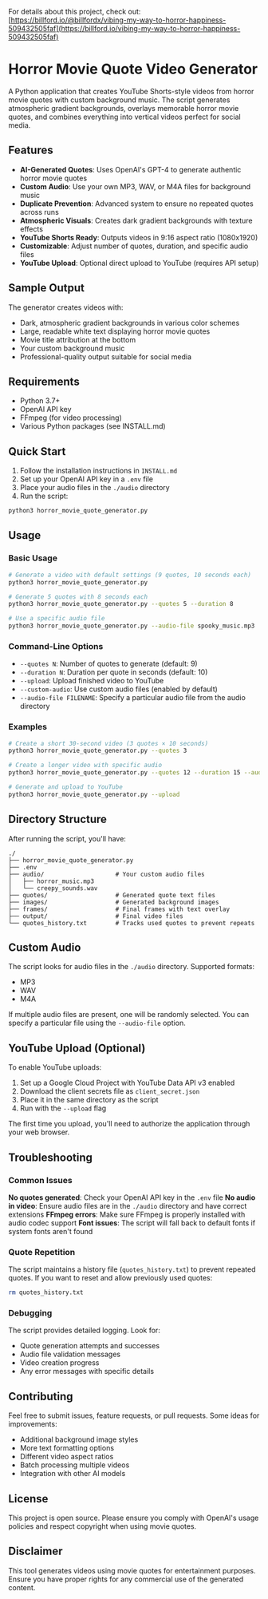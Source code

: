 For details about this project, check out: [https://billford.io/@billfordx/vibing-my-way-to-horror-happiness-509432505faf](https://billford.io/vibing-my-way-to-horror-happiness-509432505faf)

# Horror Movie Quote Video Generator

A Python application that creates YouTube Shorts-style videos from horror movie quotes with custom background music. The script generates atmospheric gradient backgrounds, overlays memorable horror movie quotes, and combines everything into vertical videos perfect for social media.

## Features

- **AI-Generated Quotes**: Uses OpenAI's GPT-4 to generate authentic horror movie quotes
- **Custom Audio**: Use your own MP3, WAV, or M4A files for background music
- **Duplicate Prevention**: Advanced system to ensure no repeated quotes across runs
- **Atmospheric Visuals**: Creates dark gradient backgrounds with texture effects
- **YouTube Shorts Ready**: Outputs videos in 9:16 aspect ratio (1080x1920)
- **Customizable**: Adjust number of quotes, duration, and specific audio files
- **YouTube Upload**: Optional direct upload to YouTube (requires API setup)

## Sample Output

The generator creates videos with:
- Dark, atmospheric gradient backgrounds in various color schemes
- Large, readable white text displaying horror movie quotes
- Movie title attribution at the bottom
- Your custom background music
- Professional-quality output suitable for social media

## Requirements

- Python 3.7+
- OpenAI API key
- FFmpeg (for video processing)
- Various Python packages (see INSTALL.md)

## Quick Start

1. Follow the installation instructions in `INSTALL.md`
2. Set up your OpenAI API key in a `.env` file
3. Place your audio files in the `./audio` directory
4. Run the script:

```bash
python3 horror_movie_quote_generator.py
```

## Usage

### Basic Usage
```bash
# Generate a video with default settings (9 quotes, 10 seconds each)
python3 horror_movie_quote_generator.py

# Generate 5 quotes with 8 seconds each
python3 horror_movie_quote_generator.py --quotes 5 --duration 8

# Use a specific audio file
python3 horror_movie_quote_generator.py --audio-file spooky_music.mp3
```

### Command-Line Options

- `--quotes N`: Number of quotes to generate (default: 9)
- `--duration N`: Duration per quote in seconds (default: 10)
- `--upload`: Upload finished video to YouTube
- `--custom-audio`: Use custom audio files (enabled by default)
- `--audio-file FILENAME`: Specify a particular audio file from the audio directory

### Examples

```bash
# Create a short 30-second video (3 quotes × 10 seconds)
python3 horror_movie_quote_generator.py --quotes 3

# Create a longer video with specific audio
python3 horror_movie_quote_generator.py --quotes 12 --duration 15 --audio-file my_horror_soundtrack.mp3

# Generate and upload to YouTube
python3 horror_movie_quote_generator.py --upload
```

## Directory Structure

After running the script, you'll have:

```
./
├── horror_movie_quote_generator.py
├── .env
├── audio/                    # Your custom audio files
│   ├── horror_music.mp3
│   └── creepy_sounds.wav
├── quotes/                   # Generated quote text files
├── images/                   # Generated background images
├── frames/                   # Final frames with text overlay
├── output/                   # Final video files
└── quotes_history.txt        # Tracks used quotes to prevent repeats
```

## Custom Audio

The script looks for audio files in the `./audio` directory. Supported formats:
- MP3
- WAV
- M4A

If multiple audio files are present, one will be randomly selected. You can specify a particular file using the `--audio-file` option.

## YouTube Upload (Optional)

To enable YouTube uploads:

1. Set up a Google Cloud Project with YouTube Data API v3 enabled
2. Download the client secrets file as `client_secret.json`
3. Place it in the same directory as the script
4. Run with the `--upload` flag

The first time you upload, you'll need to authorize the application through your web browser.

## Troubleshooting

### Common Issues

**No quotes generated**: Check your OpenAI API key in the `.env` file
**No audio in video**: Ensure audio files are in the `./audio` directory and have correct extensions
**FFmpeg errors**: Make sure FFmpeg is properly installed with audio codec support
**Font issues**: The script will fall back to default fonts if system fonts aren't found

### Quote Repetition

The script maintains a history file (`quotes_history.txt`) to prevent repeated quotes. If you want to reset and allow previously used quotes:

```bash
rm quotes_history.txt
```

### Debugging

The script provides detailed logging. Look for:
- Quote generation attempts and successes
- Audio file validation messages
- Video creation progress
- Any error messages with specific details

## Contributing

Feel free to submit issues, feature requests, or pull requests. Some ideas for improvements:

- Additional background image styles
- More text formatting options
- Different video aspect ratios
- Batch processing multiple videos
- Integration with other AI models

## License

This project is open source. Please ensure you comply with OpenAI's usage policies and respect copyright when using movie quotes.

## Disclaimer

This tool generates videos using movie quotes for entertainment purposes. Ensure you have proper rights for any commercial use of the generated content.
